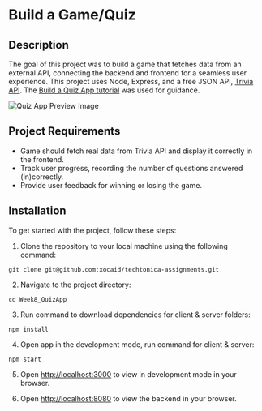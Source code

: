 # Build a Game/Quiz

## Description
The goal of this project was to build a game that fetches data from an external API, connecting the backend and frontend for a seamless user experience. This project uses Node, Express, and a free JSON API, [Trivia API](https://opentdb.com/api_config.php). The [Build a Quiz App tutorial](https://www.freecodecamp.org/news/how-to-build-a-quiz-app-using-react/) was used for guidance. 

![Quiz App Preview Image](.github/QuizApp.png "Quiz App Preview")

## Project Requirements
 - Game should fetch real data from Trivia API and display it correctly in the frontend.
 - Track user progress, recording the number of questions answered (in)correctly.
 - Provide user feedback for winning or losing the game.

## Installation 
To get started with the project, follow these steps:
<br/>

1. Clone the repository to your local machine using the following command:
```
git clone git@github.com:xocaid/techtonica-assignments.git
```
2. Navigate to the project directory:
```
cd Week8_QuizApp
```
3. Run command to download dependencies for client & server folders:
```
npm install
```
4. Open app in the development mode, run command for client & server:
```
npm start
```
5. Open [http://localhost:3000](http://localhost:3000) to view in development mode in your browser.

6. Open [http://localhost:8080](http://localhost:8080) to view the backend in your browser. 
